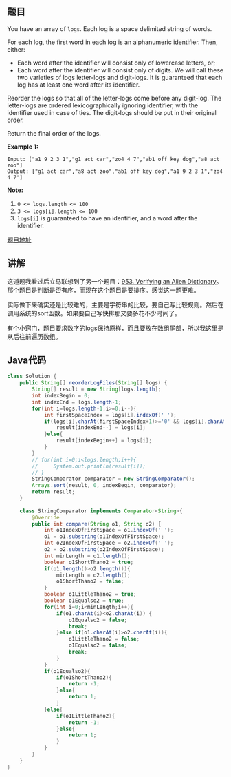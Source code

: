 ## 题目

You have an array of `logs`.  Each log is a space delimited string of words.

For each log, the first word in each log is an alphanumeric identifier.  Then, either:

- Each word after the identifier will consist only of lowercase letters, or;
- Each word after the identifier will consist only of digits.
We will call these two varieties of logs letter-logs and digit-logs.  It is guaranteed that each log has at least one word after its identifier.

Reorder the logs so that all of the letter-logs come before any digit-log.  The letter-logs are ordered lexicographically ignoring identifier, with the identifier used in case of ties.  The digit-logs should be put in their original order.

Return the final order of the logs.

 

**Example 1:**
```
Input: ["a1 9 2 3 1","g1 act car","zo4 4 7","ab1 off key dog","a8 act zoo"]
Output: ["g1 act car","a8 act zoo","ab1 off key dog","a1 9 2 3 1","zo4 4 7"]
```

**Note:**

1. `0 <= logs.length <= 100`
2. `3 <= logs[i].length <= 100`
3. `logs[i]` is guaranteed to have an identifier, and a word after the identifier.

[题目地址](https://leetcode.com/problems/reorder-log-files/)

## 讲解

这道题我看过后立马联想到了另一个题目：[953. Verifying an Alien Dictionary](https://segmentfault.com/a/1190000017716502)。那个题目是判断是否有序，而现在这个题目是要排序。感觉这一题更难。

实际做下来确实还是比较难的，主要是字符串的比较，要自己写比较规则。然后在调用系统的sort函数。如果要自己写快排那又要多花不少时间了。

有个小窍门，题目要求数字的logs保持原样，而且要放在数组尾部，所以我这里是从后往前遍历数组。

## Java代码

```java
class Solution {
    public String[] reorderLogFiles(String[] logs) {
        String[] result = new String[logs.length];
        int indexBegin = 0;
        int indexEnd = logs.length-1;
        for(int i=logs.length-1;i>=0;i--){
            int firstSpaceIndex = logs[i].indexOf(' ');
            if(logs[i].charAt(firstSpaceIndex+1)>='0' && logs[i].charAt(firstSpaceIndex+1)<='9'){
                result[indexEnd--] = logs[i];
            }else{
                result[indexBegin++] = logs[i];
            }
        }
        // for(int i=0;i<logs.length;i++){
        //     System.out.println(result[i]);
        // }
        StringComparator comparator = new StringComparator();
        Arrays.sort(result, 0, indexBegin, comparator);
        return result;
    }
    
    class StringComparator implements Comparator<String>{
        @Override
        public int compare(String o1, String o2) {
            int o1IndexOfFirstSpace = o1.indexOf(' ');
            o1 = o1.substring(o1IndexOfFirstSpace);
            int o2IndexOfFirstSpace = o2.indexOf(' ');
            o2 = o2.substring(o2IndexOfFirstSpace);
            int minLength = o1.length();
            boolean o1ShortThano2 = true;
            if(o1.length()>o2.length()){
                minLength = o2.length();
                o1ShortThano2 = false;
            }
            boolean o1LittleThano2 = true;
            boolean o1Equalso2 = true;
            for(int i=0;i<minLength;i++){
                if(o1.charAt(i)<o2.charAt(i)) {
                    o1Equalso2 = false;
                    break;
                }else if(o1.charAt(i)>o2.charAt(i)){
                    o1LittleThano2 = false;
                    o1Equalso2 = false;
                    break;
                }
            }
            if(o1Equalso2){
                if(o1ShortThano2){
                    return -1;
                }else{
                    return 1;
                }
            }else{
                if(o1LittleThano2){
                    return -1;
                }else{
                    return 1;
                }
            }
        }
    }
}
```
